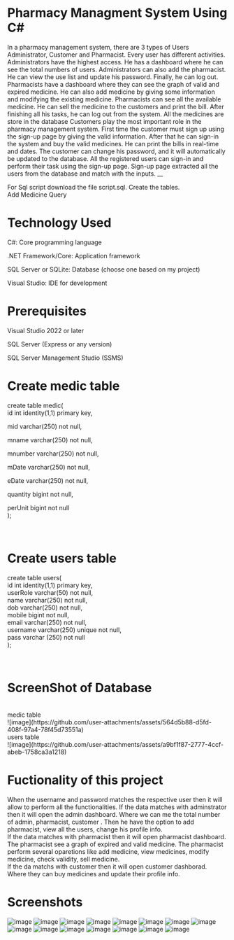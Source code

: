 # Pharmacy Managment System Using C#
In a pharmacy management system, there are 3 types of Users Administrator, Customer and Pharmacist. Every user has different activities. Administrators have the highest access. He has a dashboard where he can see the total numbers of users. Administrators can also add the pharmacist. He can view the use list and update his password. Finally, he can log out.
Pharmacists have a dashboard where they can see the graph of valid and expired medicine. He can also add medicine by giving some information and modifying the existing medicine. Pharmacists can see all the available medicine. He can sell the medicine to the customers and print the bill. After finishing all his tasks, he can log out from the system. All the medicines are store in the database
Customers play the most important role in the pharmacy management system.  First time the customer must sign up using the sign-up page by giving the valid information. After that he can sign-in the system and buy the valid medicines. He can print the bills in real-time and dates. The customer can change his password, and it will automatically be updated to the database.
All the registered users can sign-in and perform their task using the sign-up page. Sign-up page extracted all the users from the database and match with the inputs. __


For Sql script download the file script.sql. Create the tables.<br />
Add Medicine Query <br />

# Technology Used
C#: Core programming language <br />

.NET Framework/Core: Application framework<br />

SQL Server or SQLite: Database (choose one based on my project)<br />

Visual Studio: IDE for development

# Prerequisites
Visual Studio 2022 or later<br />

SQL Server (Express or any version)<br />

SQL Server Management Studio (SSMS)<br />

# Create medic table
create table medic( <br />
id int identity(1,1) primary key, <br />

mid varchar(250) not null, <br />

mname varchar(250) not null, <br />

mnumber varchar(250) not null, <br />

mDate varchar(250) not null, <br />

eDate varchar(250) not null, <br />

quantity bigint not null, <br />

perUnit bigint not null <br />
); <br />
 <br />
  <br />

  # Create users table
create table users(<br />
id int identity(1,1) primary key,<br />
userRole varchar(50) not null,<br />
name varchar(250) not null,<br />
dob varchar(250) not null,<br />
mobile bigint not null,<br />
email varchar(250) not null,<br />
username varchar(250) unique not null,<br />
pass varchar (250) not null<br />
);<br />
<br />
  <br />
# ScreenShot of Database
<br />
medic table<br />
![image](https://github.com/user-attachments/assets/564d5b88-d5fd-408f-97a4-78f45d73551a) <br />
users table<br />
![image](https://github.com/user-attachments/assets/a9bf1f87-2777-4ccf-abeb-1758ca3a1218)
   <br />

 # Fuctionality of this project
 When the username and password matches the respective user then it will allow to perform all the functionalities. If the data matches with adminstrator then it will open the admin dashboard. Where we can me the total number of admin, pharmacist, customer . Then he have the option to add pharmacist, view all the users, change his profile info.<br />
 If the data matches with pharmacist then it will open pharmacist dashboard. The pharmacist see a graph of expired and valid medicine. The pharmacist perform several oparetions like add medicine, view medicines, modify medicine, check validity, sell medicine.<br />
 If the da matchs with customer then it will open customer dashborad. Where they can buy medicines and update their profile info.

 # Screenshots
 ![image](https://github.com/user-attachments/assets/1bb4e182-7ffe-480d-8559-77a21c1f0fc9)
 ![image](https://github.com/user-attachments/assets/8af5abbc-a370-48a2-9de7-400f119998de)
 ![image](https://github.com/user-attachments/assets/50ff4cd2-132a-4bdf-bf49-7c0b8b9b0edd)
 ![image](https://github.com/user-attachments/assets/5131a844-fcde-473a-a53f-a02e1890d5ed)
 ![image](https://github.com/user-attachments/assets/ec8765ba-66b1-442e-a065-200c10e270b4)
 ![image](https://github.com/user-attachments/assets/4a5e0fb4-3ff6-44c3-8e3a-11f1c5e5b62b)
 ![image](https://github.com/user-attachments/assets/c935f60a-534b-4653-bd67-d19786104c39)
 ![image](https://github.com/user-attachments/assets/2a1385c2-d78d-4011-9e0a-977b5f5fc87a)
 ![image](https://github.com/user-attachments/assets/faa6b8cf-22ec-4d8d-95e6-45187d6311ae)
 ![image](https://github.com/user-attachments/assets/f8092523-4ea3-4b99-b455-6f5c9ee19208)
 ![image](https://github.com/user-attachments/assets/4278bd23-c0ad-4a29-9e49-bbc016dc4a0b)
 ![image](https://github.com/user-attachments/assets/fd3fc616-b44c-4c8c-94ff-0bf2089432fd)
 ![image](https://github.com/user-attachments/assets/fd6a59cd-f284-459c-83b1-40de273a7b76)
 ![image](https://github.com/user-attachments/assets/8f98422d-e19d-43bc-b800-323ecec64d93)
 ![image](https://github.com/user-attachments/assets/44117af2-0c1c-486b-9705-9dee28f65dd8)









 










  

